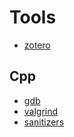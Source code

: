 # Tools

* [zotero](zotero.md)

## Cpp
* [gdb](gdb.md)
* [valgrind](valgrind.md)
* [sanitizers](sanitizers.md)
